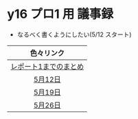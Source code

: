 # y16 プロ1 用 議事録
- なるべく書くようにしたい(5/12 スタート)

|色々リンク                         |
|:---------------------------------:|
|[レポート1までのまとめ](./report1/)|
|[5月12日](./05_12/)                |
|[5月19日](./05_19/)                |
|[5月26日](./05_26/)                |
